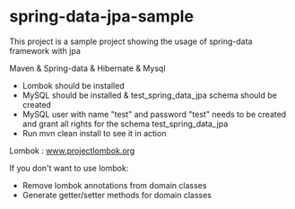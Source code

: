 spring-data-jpa-sample
======================



This project is a sample project showing the usage of spring-data framework with jpa

Maven & Spring-data & Hibernate & Mysql


- Lombok should be installed
- MySQL should be installed & test_spring_data_jpa schema should be created
- MySQL user with name "test" and password "test" needs to be created and grant all rights for the schema test_spring_data_jpa
- Run mvn clean install to see it in action




Lombok : www.projectlombok.org

If you don't want to use lombok:
- Remove lombok annotations from domain classes
- Generate getter/setter methods for domain classes
